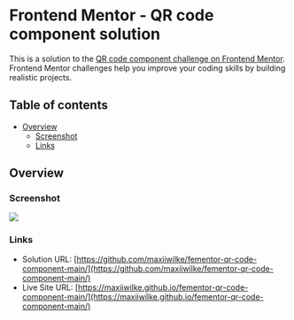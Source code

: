 # Frontend Mentor - QR code component solution

This is a solution to the [QR code component challenge on Frontend Mentor](https://www.frontendmentor.io/challenges/qr-code-component-iux_sIO_H). Frontend Mentor challenges help you improve your coding skills by building realistic projects. 

## Table of contents

- [Overview](#overview)
  - [Screenshot](#screenshot)
  - [Links](#links)


## Overview

### Screenshot

![](./screenshot.jpg)


### Links

- Solution URL: [https://github.com/maxiiwilke/fementor-qr-code-component-main/](https://github.com/maxiiwilke/fementor-qr-code-component-main/)
- Live Site URL: [https://maxiiwilke.github.io/fementor-qr-code-component-main/](https://maxiiwilke.github.io/fementor-qr-code-component-main/)
